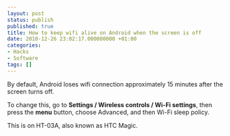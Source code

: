 ```yaml
---
layout: post
status: publish
published: true
title: How to keep wifi alive on Android when the screen is off
date: 2010-12-26 23:02:17.000000000 +01:00
categories:
- Hacks
- Software
tags: []
---
```

By default, Android loses wifi connection approximately 15 minutes after the screen turns off.

To change this, go to **Settings / Wireless controls / Wi-Fi settings**, then press the **menu** button, choose Advanced, and then Wi-Fi sleep policy.

This is on HT-03A, also known as HTC Magic.
